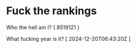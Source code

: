 # Fuck the rankings

Who the hell am I?
{ 8519121 }

What fucking year is it?
[ 2024-12-20T06:43:20Z ]
